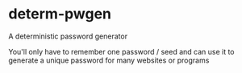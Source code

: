 determ-pwgen
============

A deterministic password generator

You'll only have to remember one password / seed and can use it to generate a unique password for many websites or programs
